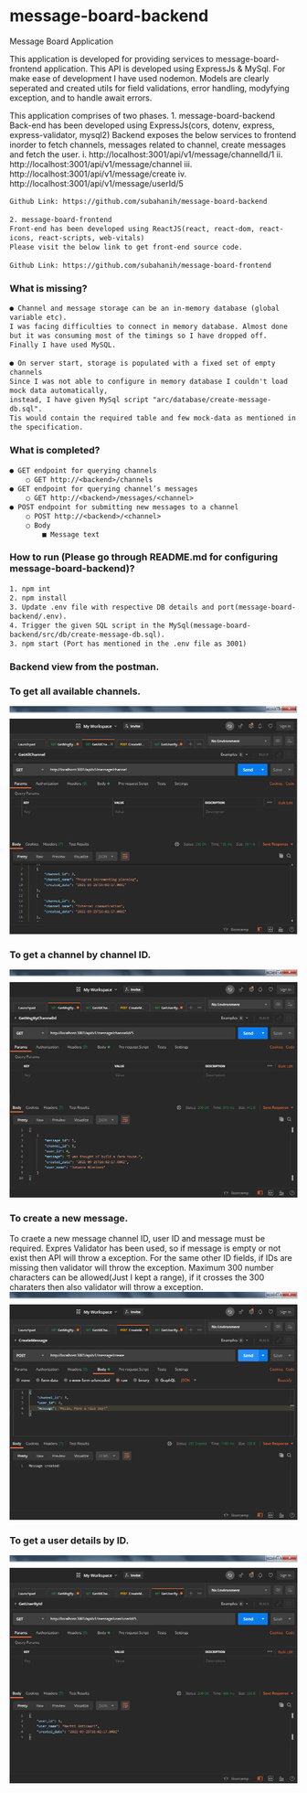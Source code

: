 # message-board-backend
Message Board Application

This application is developed for providing services to message-board-frontend application.
This API is developed using ExpressJs & MySql. For make ease of development I have used nodemon.
Models are clearly seperated and created utils for field validations, error handling, 
modyfying exception, and to handle await errors.

This application comprises of two phases.
    1. message-board-backend
    Back-end has been developed using ExpressJs(cors, dotenv, express, express-validator, mysql2)
    Backend exposes the below services to frontend inorder to fetch channels, messages related to channel, 
	create messages and fetch the user.
        i. http://localhost:3001/api/v1/message/channelId/1
        ii. http://localhost:3001/api/v1/message/channel
        iii. http://localhost:3001/api/v1/message/create
        iv. http://localhost:3001/api/v1/message/userId/5

    Github Link: https://github.com/subahanih/message-board-backend

    2. message-board-frontend
    Front-end has been developed using ReactJS(react, react-dom, react-icons, react-scripts, web-vitals)
    Please visit the below link to get front-end source code.

    Github Link: https://github.com/subahanih/message-board-frontend

### What is missing?
    ● Channel and message storage can be an in-memory database (global variable etc).
    I was facing difficulties to connect in memory database. Almost done but it was consuming most of the timings so I have dropped off. 
	Finally I have used MySQL.

    ● On server start, storage is populated with a fixed set of empty channels
    Since I was not able to configure in memory database I couldn't load mock data automatically, 
	instead, I have given MySql script "arc/database/create-message-db.sql". 
	Tis would contain the required table and few mock-data as mentioned in the specification.

### What is completed? 
    ● GET endpoint for querying channels
        ○ GET http://<backend>/channels
    ● GET endpoint for querying channel’s messages
        ○ GET http://<backend>/messages/<channel>
    ● POST endpoint for submitting new messages to a channel
        ○ POST http://<backend>/<channel>
        ○ Body
            ■ Message text

### How to run (Please go through README.md for configuring message-board-backend)?
    1. npm int
    2. npm install
    3. Update .env file with respective DB details and port(message-board-backend/.env).
    4. Trigger the given SQL script in the MySql(message-board-backend/src/db/create-message-db.sql).
    3. npm start (Port has mentioned in the .env file as 3001)

### Backend view from the postman.
### To get all available channels. 
![](screenshots/GetAllChannel.png)

### To get a channel by channel ID.
![](screenshots/GetMsgByChannelId.png)

### To create a new message.
To craete a new message channel ID, user ID and message must be required.
Expres Validator has been used, so if message is empty or not exist then API will throw a exception.
For the same other ID fields, if IDs are missing then validator will throw the exception.
Maximum 300 number characters can be allowed(Just I kept a range), if it crosses the 300 charaters then also validator will throw a exception. 
![](screenshots/CreateMessage.png)

### To get a user details by ID.
![](screenshots/GetUserById.png)
